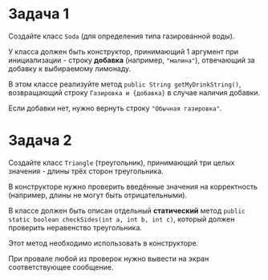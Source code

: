 # Задача 1

Создайте класс `Soda` (для определения типа газированной воды).

У класса должен быть конструктор, принимающий 1 аргумент при инициализации - строку **добавка** (например, `"малина"`), отвечающий за добавку к выбираемому лимонаду.

В этом классе реализуйте метод `public String getMyDrinkString()`, возвращающий строку `Газировка и {добавка}` в случае наличия добавки.

Если добавки нет, нужно вернуть строку `"Обычная газировка"`.

# Задача 2

Создайте класс `Triangle` (треугольник), принимающий три целых значения - длины трёх сторон треугольника.

В конструкторе нужно проверить введённые значения на корректность (например, длины не могут быть отрицательными).

В классе должен быть описан отдельный **статический** метод `public static boolean checkSides(int a, int b, int c)`, который должен проверить неравенство треугольника.

Этот метод необходимо использовать в конструкторе.

При провале любой из проверок нужно вывести на экран соответствующее сообщение.

